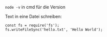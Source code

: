 `node -v` in cmd für die Version

Text in eine Datei schreiben:
```
const fs = require('fs');
fs.writeFileSync('hello.txt', 'Hello World');
```